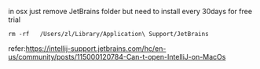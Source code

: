 in osx just remove JetBrains folder but need to install every 30days for free trial
```
rm -rf   /Users/zl/Library/Application\ Support/JetBrains  
```

refer:https://intellij-support.jetbrains.com/hc/en-us/community/posts/115000120784-Can-t-open-IntelliJ-on-MacOs
